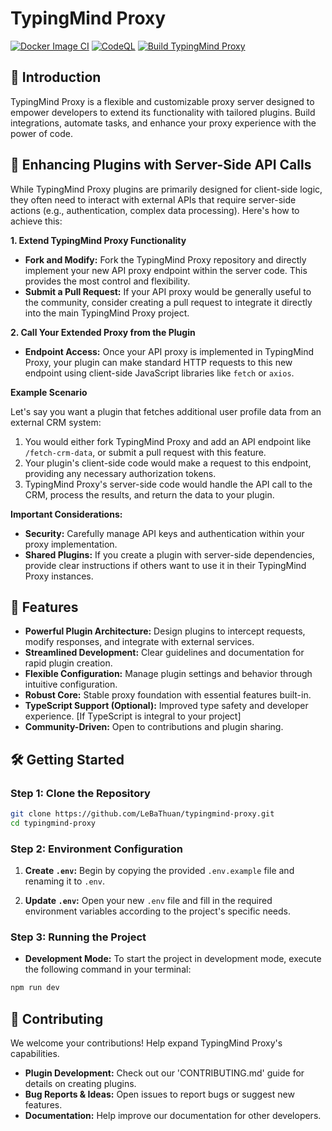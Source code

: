 # TypingMind Proxy

[![Docker Image CI](https://github.com/LeBaThuan/typingmind-proxy/actions/workflows/docker-image.yml/badge.svg?branch=master)](https://github.com/LeBaThuan/typingmind-proxy/actions/workflows/docker-image.yml)
[![CodeQL](https://github.com/LeBaThuan/typingmind-proxy/actions/workflows/codeql.yml/badge.svg)](https://github.com/LeBaThuan/typingmind-proxy/actions/workflows/codeql.yml)
[![Build TypingMind Proxy](https://github.com/LeBaThuan/typingmind-proxy/actions/workflows/test.yml/badge.svg)](https://github.com/LeBaThuan/typingmind-proxy/actions/workflows/test.yml)

## 🌟 Introduction

TypingMind Proxy is a flexible and customizable proxy server designed to empower developers to extend its functionality with tailored plugins. Build integrations, automate tasks, and enhance your proxy experience with the power of code.

## 🔌 Enhancing Plugins with Server-Side API Calls

While TypingMind Proxy plugins are primarily designed for client-side logic, they often need to interact with external APIs that require server-side actions (e.g., authentication, complex data processing). Here's how to achieve this:

**1. Extend TypingMind Proxy Functionality**

- **Fork and Modify:** Fork the TypingMind Proxy repository and directly implement your new API proxy endpoint within the server code. This provides the most control and flexibility.
- **Submit a Pull Request:** If your API proxy would be generally useful to the community, consider creating a pull request to integrate it directly into the main TypingMind Proxy project.

**2. Call Your Extended Proxy from the Plugin**

- **Endpoint Access:** Once your API proxy is implemented in TypingMind Proxy, your plugin can make standard HTTP requests to this new endpoint using client-side JavaScript libraries like `fetch` or `axios`.

**Example Scenario**

Let's say you want a plugin that fetches additional user profile data from an external CRM system:

1. You would either fork TypingMind Proxy and add an API endpoint like `/fetch-crm-data`, or submit a pull request with this feature.
2. Your plugin's client-side code would make a request to this endpoint, providing any necessary authorization tokens.
3. TypingMind Proxy's server-side code would handle the API call to the CRM, process the results, and return the data to your plugin.

**Important Considerations:**

- **Security:** Carefully manage API keys and authentication within your proxy implementation.
- **Shared Plugins:** If you create a plugin with server-side dependencies, provide clear instructions if others want to use it in their TypingMind Proxy instances.

## 🚀 Features

- **Powerful Plugin Architecture:** Design plugins to intercept requests, modify responses, and integrate with external services.
- **Streamlined Development:** Clear guidelines and documentation for rapid plugin creation.
- **Flexible Configuration:** Manage plugin settings and behavior through intuitive configuration.
- **Robust Core:** Stable proxy foundation with essential features built-in.
- **TypeScript Support (Optional):** Improved type safety and developer experience. [If TypeScript is integral to your project]
- **Community-Driven:** Open to contributions and plugin sharing.

## 🛠️ Getting Started

### Step 1: Clone the Repository

```bash
git clone https://github.com/LeBaThuan/typingmind-proxy.git
cd typingmind-proxy
```

### Step 2: Environment Configuration

1. **Create `.env`:** Begin by copying the provided `.env.example` file and renaming it to `.env`.

2. **Update `.env`:** Open your new `.env` file and fill in the required environment variables according to the project's specific needs.

### Step 3: Running the Project

- **Development Mode:** To start the project in development mode, execute the following command in your terminal:

```bash
npm run dev
```

## 🤝 Contributing

We welcome your contributions! Help expand TypingMind Proxy's capabilities.

- **Plugin Development:** Check out our 'CONTRIBUTING.md' guide for details on creating plugins.
- **Bug Reports & Ideas:** Open issues to report bugs or suggest new features.
- **Documentation:** Help improve our documentation for other developers.
